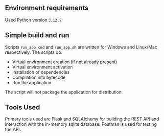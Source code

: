 ## Environment requirements

Used Python version `3.12.2`



## Simple build and run

Scripts `run_app.cmd` and `run_app.sh` are written for Windows and Linux/Mac respectively.
The scripts do:
- Virtual environment creation (if not already present)
- Virtual environment activation
- Installation of dependencies
- Compilation into bytecode
- Run the application

The script will not package the application for distribution.

## Tools Used

Primary tools used are Flask and SQLAlchemy for building the REST API and interaction with the in-memory sqlite database. Postman is used for testing the API.
